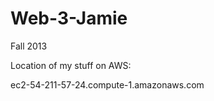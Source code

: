 Web-3-Jamie
===========

Fall 2013


Location of my stuff on AWS:

ec2-54-211-57-24.compute-1.amazonaws.com

